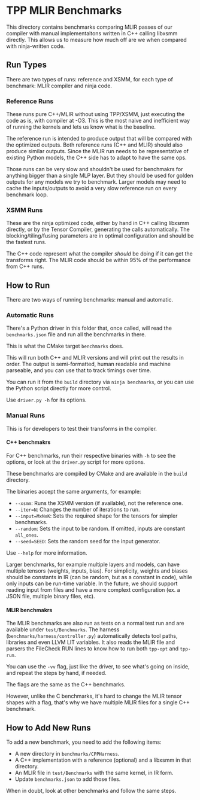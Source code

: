 # TPP MLIR Benchmarks

This directory contains benchmarks comparing MLIR passes of our compiler with manual implementaitons written in C++ calling libxsmm directly.
This allows us to measure how much off are we when compared with ninja-written code.

## Run Types

There are two types of runs: reference and XSMM, for each type of benchmark: MLIR compiler and ninja code.

### Reference Runs

These runs pure C++/MLIR without using TPP/XSMM, just executing the code as is, with compiler at -O3.
This is the most naive and inefficient way of running the kernels and lets us know what is the baseline.

The reference run is intended to produce output that will be compared with the optimized outputs.
Both reference runs (C++ and MLIR) should also produce similar outputs.
Since the MLIR run needs to be representative of existing Python models, the C++ side has to adapt to have the same ops.

Those runs can be very slow and shouldn't be used for benchmakrs for anything bigger than a single MLP layer.
But they should be used for golden outputs for any models we try to benchmark.
Larger models may need to cache the inputs/outputs to avoid a very slow reference run on every benchmark loop.

### XSMM Runs

These are the ninja optimized code, either by hand in C++ calling libxsmm directly, or by the Tensor Compiler, generating the calls automatically.
The blocking/tiling/fusing parameters are in optimal configuration and should be the fastest runs.

The C++ code represent what the compiler _should_ be doing if it can get the transforms right.
The MLIR code should be within 95% of the performance from C++ runs.

## How to Run

There are two ways of running benchmarks: manual and automatic.

### Automatic Runs

There's a Python driver in this folder that, once called, will read the `benchmarks.json` file and run all the benchmarks in there.

This is what the CMake target `benchmarks` does.

This will run both C++ and MLIR versions and will print out the results in order.
The output is semi-formatted, human readable and machine parseable, and you can use that to track timings over time.

You can run it from the `build` directory via `ninja benchmarks`, or you can use the Python script directly for more control.

Use `driver.py -h` for its options.

### Manual Runs

This is for developers to test their transforms in the compiler.

#### C++ benchmakrs

For C++ benchmarks, run their respective binaries with `-h` to see the options, or look at the `driver.py` script for more options.

These benchmarks are compiled by CMake and are available in the `build` directory.

The binaries accept the same arguments, for example:
* `--xsmm`: Runs the XSMM version (if available), not the reference one.
* `--iter=N`: Changes the number of iterations to run.
* `--input=MxNxK`: Sets the required shape for the tensors for simpler benchmarks.
* `--random`: Sets the input to be random. If omitted, inputs are constant `all_ones`.
* `--seed=SEED`: Sets the random seed for the input generator.

Use `--help` for more information.

Larger benchmarks, for example multiple layers and models, can have multiple tensors (weights, inputs, bias).
For simplicity, weights and biases should be constants in IR (can be random, but as a constant in code), while only inputs can be run-time variable.
In the future, we should support reading input from files and have a more complext configuration (ex. a JSON file, multiple binary files, etc).

#### MLIR benchmakrs

The MLIR benchmarks are also run as tests on a normal test run and are available under `test/Benchmarks`.
The harness (`benchmarks/harness/controller.py`) automatically detects tool paths, libraries and even LLVM LIT variables.
It also reads the MLIR file and parsers the FileCheck RUN lines to know how to run both `tpp-opt` and `tpp-run`.

You can use the `-vv` flag, just like the driver, to see what's going on inside, and repeat the steps by hand, if needed.

The flags are the same as the C++ benchmarks.

However, unlike the C benchmarks, it's hard to change the MLIR tensor shapes with a flag, that's why we have multiple MLIR files for a single C++ benchmark.

## How to Add New Runs

To add a new benchmark, you need to add the following items:
 * A new directory in `benchmarks/CPPHarness`.
 * A C++ implementation with a reference (optional) and a libxsmm in that directory.
 * An MLIR file in `test/Benchmarks` with the same kernel, in IR form.
 * Update `benchmarks.json` to add those files.

When in doubt, look at other benchmarks and follow the same steps.
